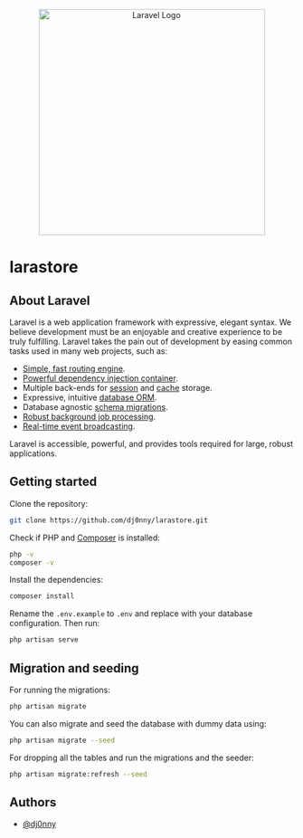 <p align="center"><a href="https://laravel.com" target="_blank"><img src="https://raw.githubusercontent.com/laravel/art/master/logo-lockup/5%20SVG/2%20CMYK/1%20Full%20Color/laravel-logolockup-cmyk-red.svg" width="400" alt="Laravel Logo"></a></p>

# larastore

## About Laravel

Laravel is a web application framework with expressive, elegant syntax. We believe development must be an enjoyable and creative experience to be truly fulfilling. Laravel takes the pain out of development by easing common tasks used in many web projects, such as:

-   [Simple, fast routing engine](https://laravel.com/docs/routing).
-   [Powerful dependency injection container](https://laravel.com/docs/container).
-   Multiple back-ends for [session](https://laravel.com/docs/session) and [cache](https://laravel.com/docs/cache) storage.
-   Expressive, intuitive [database ORM](https://laravel.com/docs/eloquent).
-   Database agnostic [schema migrations](https://laravel.com/docs/migrations).
-   [Robust background job processing](https://laravel.com/docs/queues).
-   [Real-time event broadcasting](https://laravel.com/docs/broadcasting).

Laravel is accessible, powerful, and provides tools required for large, robust applications.

## Getting started

Clone the repository:

```bash
git clone https://github.com/dj0nny/larastore.git
```

Check if PHP and [Composer](https://getcomposer.org/) is installed:

```bash
php -v
composer -v
```

Install the dependencies:

```bash
composer install
```

Rename the `.env.example` to `.env` and replace with your database configuration.
Then run:

```bash
php artisan serve
```

## Migration and seeding

For running the migrations:

```bash
php artisan migrate
```

You can also migrate and seed the database with dummy data using:

```bash
php artisan migrate --seed
```

For dropping all the tables and run the migrations and the seeder:

```bash
php artisan migrate:refresh --seed
```

## Authors

-   [@dj0nny](https://github.com/dj0nny/)

